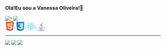 ### Olá!Eu sou a Vanessa Oliveira!👋   

<div>
<a href="https://github.com/VaneChan/">
<img height="180em" src="https://github-readme-stats.vercel.app/api?username=vanechan&show_icons=true&theme=dracula&include_all_comits=true&count_private=true"/>"
<img height="180em" src="https://github-readme-stats.vercel.app/api/top-langs/?username=vanechan&layout=compact&langs_count=16&theme=dracula"/>
</div>

</div>
<img align="center" alt="Vane-Chan-html5" height="30" widt="40" src="https://raw.githubusercontent.com/devicons/devicon/master/icons/html5/html5-original.svg">
<img align="center" alt="Vane-Chan-css3" height="30" widt="40" src="https://raw.githubusercontent.com/devicons/devicon/master/icons/css3/css3-original.svg"
<img align="center" alt="Vane-Chan-js" height="30" widt="40" src="https://raw.githubusercontent.com/devicons/devicon/master/icons/javascript/javascript-original.svg"/>
<img align="center" alt="Vane-Chan-react" height="30" widt="40" src="https://raw.githubusercontent.com/devicons/devicon/master/icons/react/react-original.svg"/>
<img align="center" alt="Vane-Chan-html" height="30" widt="40" src="https://raw.githubusercontent.com/devicons/devicon/master/icons/java/java-original.svg"/>
</div>
<hr><div>
<a href="https://www.instagram.com/vanessacorreaoliveira/" target="_blank"><img src="https://img.shields.io/badge/Instagram-E4405F?style=for-the-badge&logo=instagram&logoColor=white"></a>
<a href="https://www.linkedin.com/in/vanessa-oliveira-a45667a4/" target="_blank"><img src="https://img.shields.io/badge/LinkedIn-0077B5?style=for-the-badge&logo=linkedin&logoColor=white"></a>
<a href="vanessakodama7@gmail.com" target="_blank"><img src="https://img.shields.io/badge/Gmail-D14836?style=for-the-badge&logo=gmail&logoColor=white"></a>
</div>            
          
